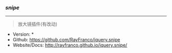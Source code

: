 ### *snipe*
---
> 放大镜插件(有改动)

* Version: *
* Github: https://github.com/RayFranco/jquery.snipe
* Website/Docs: http://rayfranco.github.io/jquery.snipe/
